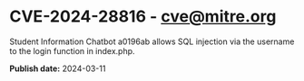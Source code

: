 # CVE-2024-28816 - cve@mitre.org

Student Information Chatbot a0196ab allows SQL injection via the username to the login function in index.php.

**Publish date:** 2024-03-11

